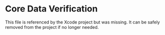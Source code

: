 # Core Data Verification

This file is referenced by the Xcode project but was missing.
It can be safely removed from the project if no longer needed.
